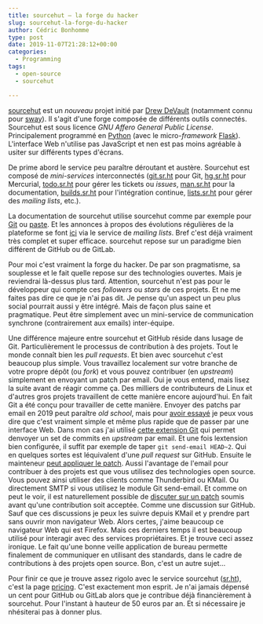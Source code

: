 ```yaml
---
title: sourcehut – la forge du hacker
slug: sourcehut-la-forge-du-hacker
author: Cédric Bonhomme
type: post
date: 2019-11-07T21:28:12+00:00
categories:
  - Programming
tags:
  - open-source
  - sourcehut

---
```

[sourcehut][1] est un _nouveau_ projet initié par [Drew DeVault][2] (notamment connu pour [sway][3]).
Il s'agit d'une forge composée de différents outils connectés.
Sourcehut est sous licence _GNU Affero General Public License_.
Principalement programmé en [Python][4] (avec le micro-_framework_ [Flask][5]).
L'interface Web n'utilise pas JavaScript et nen est pas moins agréable à usiter sur
différents types d'écrans.

De prime abord le service peu paraître déroutant et austère.
Sourcehut est composé de _mini-services_ interconnectés ([git.sr.ht][6] pour Git,
[hg.sr.ht][7] pour Mercurial, [todo.sr.ht][8] pour gérer les tickets ou _issues_,
[man.sr.ht][9] pour la documentation, [builds.sr.ht][10] pour l'intégration continue,
[lists.sr.ht][11] pour gérer des _mailing lists_, etc.).

La documentation de sourcehut utilise sourcehut comme par exemple pour [Git][12] ou
[paste][13]. Et les annonces à propos des évolutions régulières de la plateforme se font
[ici][14] via le service de _mailing lists_. Bref c'est déjà vraiment très complet et
super efficace. sourcehut repose sur un paradigme bien différent de GitHub ou de GitLab.

Pour moi c'est vraiment la forge du hacker. De par son pragmatisme, sa souplesse et le
fait quelle repose sur des technologies ouvertes. Mais je reviendrai là-dessus plus tard.
Attention, sourcehut n'est pas pour le développeur qui compte ces _followers_ ou _stars_
de ces projets. Et ne me faites pas dire ce que je n'ai pas dit. Je pense qu'un aspect
un peu plus social pourrait aussi y être intégré. Mais de façon plus saine et
pragmatique. Peut être simplement avec un mini-service de communication synchrone
(contrairement aux emails) inter-équipe.

Une différence majeure entre sourcehut et GitHub réside dans lusage de Git.
Particulièrement le processus de contribution à des projets. Tout le monde connaît bien
les _pull requests_. Et bien avec sourcehut c'est beaucoup plus simple. Vous travaillez
localement sur votre branche de votre propre dépôt (ou _fork_) et vous pouvez contribuer
(en _upstream_) simplement en envoyant un patch par email. Oui je vous entend, mais lisez
la suite avant de réagir comme ça. Des milliers de contributeurs de Linux et d'autres
gros projets travaillent de cette manière encore aujourd'hui. En fait Git a été conçu
pour travailler de cette manière. Envoyer des patchs par email en 2019 peut paraître
_old school_, mais pour [avoir essayé][15] je peux vous dire que c'est vraiment simple
et même plus rapide que de passer par une interface Web. Dans mon cas j'ai utilisé
[cette extension Git][16] qui permet denvoyer un set de commits en _upstream_ par email.
Et une fois lextension bien configurée, il suffit par exemple de taper
`git send-email HEAD~2`. Qui en quelques sortes est léquivalent d'une _pull request_ sur
GitHub. Ensuite le mainteneur [peut appliquer le patch][17]. Aussi l'avantage de l'email
pour contribuer à des projets est que vous utilisez des technologies open source. Vous
pouvez ainsi utiliser des clients comme Thunderbird ou KMail. Ou directement SMTP si
vous utilisez le module Git send-email. Et comme on peut le voir, il est naturellement
possible de [discuter sur un patch][18] soumis avant qu'une contribution soit acceptée.
Comme une discussion sur GitHub. Sauf que ces discussions je peux les suivre depuis
KMail et y prendre part sans ouvrir mon navigateur Web. Alors certes, j'aime beaucoup ce
navigateur Web qui est Firefox. Mais ces derniers temps il est beaucoup utilisé pour
interagir avec des services propriétaires. Et je trouve ceci assez ironique. Le fait
qu'une bonne veille application de bureau permette finalement de communiquer en
utilisant des standards, dans le cadre de contributions à des projets open source.
Bon, c'est un autre sujet…

Pour finir ce que je trouve assez rigolo avec le service sourcehut ([sr.ht][19]), c'est
la page [pricing][20]. C'est exactement mon esprit. Je n'ai jamais dépensé un cent pour
GitHub ou GitLab alors que je contribue déjà financièrement à sourcehut. Pour l'instant
à hauteur de 50 euros par an. Et si nécessaire je nhésiterai pas à donner plus.

 [1]: https://sourcehut.org/
 [2]: https://drewdevault.com
 [3]: https://github.com/swaywm/sway
 [4]: https://www.python.org
 [5]: https://palletsprojects.com/p/flask/
 [6]: https://git.sr.ht
 [7]: https://hg.sr.ht
 [8]: https://todo.sr.ht
 [9]: https://man.sr.ht
 [10]: https://builds.sr.ht
 [11]: https://lists.sr.ht
 [12]: https://man.sr.ht/git.sr.ht/
 [13]: https://man.sr.ht/paste.sr.ht/
 [14]: https://lists.sr.ht/~sircmpwn/sr.ht-announce
 [15]: https://lists.sr.ht/~sircmpwn/sr.ht-dev/patches/8920
 [16]: https://git-send-email.io
 [17]: https://git.sr.ht/~sircmpwn/todo.sr.ht/commit/732329c04edba96e3ce351f983ad1523e37fa10c
 [18]: https://lists.sr.ht/~sircmpwn/sr.ht-dev/patches/8901
 [19]: https://meta.sr.ht
 [20]: https://sourcehut.org/pricing/
